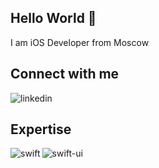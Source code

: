 ## Hello World 👋
I am iOS Developer from Moscow
<br>
## Connect with me
[<img align="left" alt="linkedin" src="https://img.shields.io/badge/LinkedIn-0077B5?style=for-the-badge&logo=linkedin&logoColor=white" />](https://www.linkedin.com/in/maxim-solovyov-343b58271)
<br>
## Expertise
<img align="left" alt="swift" src="https://img.shields.io/badge/Swift-FA7343?style=for-the-badge&logo=swift&logoColor=white" />
<img align="left" alt="swift-ui" src="https://img.shields.io/badge/swift%20ui-%231877F2.svg?logo=swift&logoColor=white&style=for-the-badge" />
<br>
